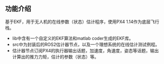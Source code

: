 ## 功能介绍
基于EKF，用于无人机的在线参数（状态）估计程序，使用PX4 1.14作为底层飞行栈。
- lib中含有一个自定义的EKF算法和matlab coder生成的EKF库。
- src中为封装后的ROS2估计器节点，以及一个理想系统的在线估计测试例程。
- 估计器节点订阅PX4的执行器输出话题，加速度，角速度，姿态等话题，输出计算出的推力力矩，估计的参数（状态）等。
